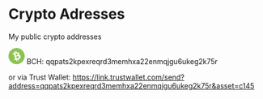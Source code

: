 [bch]: https://github.com/Ddarkbooked/crypto/blob/main/icons/bch.png "BCH"


# Crypto Adresses
My public crypto addresses

![alt text][bch] BCH: qqpats2kpexreqrd3memhxa22enmqjgu6ukeg2k75r

or via Trust Wallet: https://link.trustwallet.com/send?address=qqpats2kpexreqrd3memhxa22enmqjgu6ukeg2k75r&asset=c145


